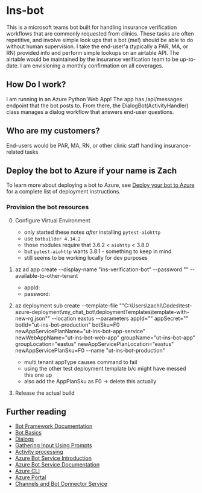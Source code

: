 # Ins-bot

This is a microsoft teams bot built for handling insurance verification workflows that are commonly requested from clinics. These tasks are often repetitive, and involve simple look ups that a bot (me!) should be able to do without human supervision. I take the end-user'a (typically a PAR, MA, or RN) provided info and perform simple lookups on an airtable API. The airtable would be maintained by the insurance verification team to be up-to-date. I am envisioning a monthly confirmation on all coverages.

## How Do I work?

I am running in an Azure Python Web App! The app has /api/messages endpoint that the bot posts to. From there, the DialogBot(ActivityHandler) class manages a dialog workflow that answers end-user questions.

## Who are my customers?

End-users would be PAR, MA, RN, or other clinic staff handling insurance-related tasks

## Deploy the bot to Azure if your name is Zach

To learn more about deploying a bot to Azure, see [Deploy your bot to Azure](https://aka.ms/azuredeployment) for a complete list of deployment instructions.

### Provision the bot resources

0. Configure Virtual Environment

   - only started these notes _after_ installing `pytest-aiohttp`
   - use `botbuilder 4.14.2`
   - those modules require that 3.6.2 < `aiohttp` < 3.8.0
   - but `pytest-aiohttp` wants 3.8.1 - something to keep in mind
   - still seems to be working locally for dev purposes

1. az ad app create --display-name "ins-verification-bot" --password "<password>" --available-to-other-tenant

   - appId: <appId>
   - password: <password>

2. az deployment sub create --template-file ""C:\Users\zachl\Codes\test-azure-deployment\my_chat_bot\deploymentTemplates\template-with-new-rg.json"" --location eastus --parameters appId="<appId>" appSecret="<password>" botId="ut-ins-bot-production" botSku=F0 newAppServicePlanName="ut-ins-bot-app-service" newWebAppName="ut-ins-bot-web-app" groupName="ut-ins-bot-app" groupLocation="eastus" newAppServicePlanLocation="eastus" newAppServicePlanSku=F0 --name "ut-ins-bot-production"

   - multi tenant appType causes command to fail
   - using the other test deployment template b/c might have messed this one up
   - also add the AppPlanSku as F0 -> delete this actually

3. Release the actual build

## Further reading

- [Bot Framework Documentation](https://docs.botframework.com)
- [Bot Basics](https://docs.microsoft.com/azure/bot-service/bot-builder-basics?view=azure-bot-service-4.0)
- [Dialogs](https://docs.microsoft.com/en-us/azure/bot-service/bot-builder-concept-dialog?view=azure-bot-service-4.0)
- [Gathering Input Using Prompts](https://docs.microsoft.com/en-us/azure/bot-service/bot-builder-prompts?view=azure-bot-service-4.0&tabs=csharp)
- [Activity processing](https://docs.microsoft.com/en-us/azure/bot-service/bot-builder-concept-activity-processing?view=azure-bot-service-4.0)
- [Azure Bot Service Introduction](https://docs.microsoft.com/azure/bot-service/bot-service-overview-introduction?view=azure-bot-service-4.0)
- [Azure Bot Service Documentation](https://docs.microsoft.com/azure/bot-service/?view=azure-bot-service-4.0)
- [Azure CLI](https://docs.microsoft.com/cli/azure/?view=azure-cli-latest)
- [Azure Portal](https://portal.azure.com)
- [Channels and Bot Connector Service](https://docs.microsoft.com/en-us/azure/bot-service/bot-concepts?view=azure-bot-service-4.0)
